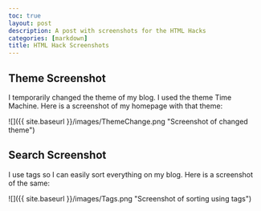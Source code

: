 ```yaml
---
toc: true
layout: post
description: A post with screenshots for the HTML Hacks
categories: [markdown]
title: HTML Hack Screenshots
---
```

## Theme Screenshot

I temporarily changed the theme of my blog. I used the theme Time Machine. Here is a screenshot of my homepage with that theme:

![]({{ site.baseurl }}/images/ThemeChange.png "Screenshot of changed theme")

## Search Screenshot

I use tags so I can easily sort everything on my blog. Here is a screenshot of the same:

![]({{ site.baseurl }}/images/Tags.png "Screenshot of sorting using tags")